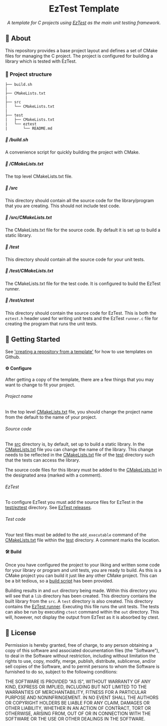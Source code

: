 <h1 align="center">EzTest Template</h1>
<p align="center"><i>A template for C projects using <a href="https://github.com/havardt/EzTest">EzTest</a> as the main unit testing framework.</i></p>


## :mega: About
This repository provides a base project layout and defines a set of CMake files for managing the C project. The project is configured for building a library which is tested with EzTest.

### :construction: Project structure
```
├── build.sh
|
├── CMakeLists.txt
|
├── src
│   └── CMakeLists.txt
|
├── test
|   ├── CMakeLists.txt
|   └── eztest
|       └── README.md

```

##### :page_with_curl: /build.sh    
A convenience script for quickly building the project with CMake.

##### :page_with_curl: /CMakeLists.txt  
The top level CMakeLists.txt file.

##### :open_file_folder: /src    
This directory should contain all the source code for the library/program that you are creating. This should not include test code.

##### :page_with_curl: /src/CMakeLists.txt 
The CMakeLists.txt file for the source code. By default it is set up to build a static library. 

##### :open_file_folder: /test   
This directory should contain all the source code for your unit tests.

##### :page_with_curl: /test/CMakeLists.txt  
The CMakeLists.txt file for the test code. It is configured to build the EzTest runner.

##### :open_file_folder: /test/eztest     
This directory should contain the source code for EzTest. This is both the ```eztest.h``` header used for writing unit tests and the EzTest ```runner.c``` file for creating the program that runs the unit tests.


## :rocket: Getting Started
See ['creating a repository from a template'](https://help.github.com/en/github/creating-cloning-and-archiving-repositories/creating-a-repository-from-a-template) for how to use templates on Github.

#### :gear: Configure
After getting a copy of the template, there are a few things that you may want to change to fit your project. 

###### Project name
In the top level [CMakeLists.txt](CMakeLists.txt) file, you should change the project name from the default to the name of your project.

###### Source code
The [src](src) directory is, by default, set up to build a static library. In the [CMakeLists.txt](src/CMakeLists.txt) file you can change the name of the library. This change needs to be reflected in the [CMakeLists.txt](test/CMakeLists.txt) file of the [test](test) directory such that the tests can access the library.

The source code files for this library must be added to the [CMakeLists.txt](src/CMakeLists.txt) in the designated area (marked with a comment).

###### EzTest
To configure EzTest you must add the source files for EzTest in the [test/eztest](test/eztest) directory. See [EzTest releases](https://github.com/havardt/EzTest/releases).

###### Test code
Your test files must be added to the ```add_executable``` command of the [CMakeLists.txt](test/CMakeLists.txt) file within the [test](test) directory. A comment marks the location.

#### :hammer_and_wrench: Build
Once you have configured the project to your liking and written some code for your library or program and unit tests, you are ready to build. As this is a CMake project you can build it just like any other CMake project. This can be a bit tedious, so a [build script](build.sh) has been provided.

Building results in and ```out``` directory being made. Within this directory you will see that a ```lib``` directory has been created. This directory contains the built library from the ```src```. A ```test``` directory is also created. This directory contains the [EzTest runner](https://github.com/havardt/EzTest#runner). Executing this file runs the unit tests. The tests can also be run by executing ```ctest``` command within the ```out``` directory. This will, however, not display the output from EzTest as it is absorbed by ctest.

## :scroll: License

Permission is hereby granted, free of charge, to any person obtaining a copy
of this software and associated documentation files (the "Software"), to deal
in the Software without restriction, including without limitation the rights
to use, copy, modify, merge, publish, distribute, sublicense, and/or sell
copies of the Software, and to permit persons to whom the Software is
furnished to do so, subject to the following conditions:

THE SOFTWARE IS PROVIDED "AS IS", WITHOUT WARRANTY OF ANY KIND, EXPRESS OR
IMPLIED, INCLUDING BUT NOT LIMITED TO THE WARRANTIES OF MERCHANTABILITY,
FITNESS FOR A PARTICULAR PURPOSE AND NONINFRINGEMENT. IN NO EVENT SHALL THE
AUTHORS OR COPYRIGHT HOLDERS BE LIABLE FOR ANY CLAIM, DAMAGES OR OTHER
LIABILITY, WHETHER IN AN ACTION OF CONTRACT, TORT OR OTHERWISE, ARISING FROM,
OUT OF OR IN CONNECTION WITH THE SOFTWARE OR THE USE OR OTHER DEALINGS IN THE
SOFTWARE.

